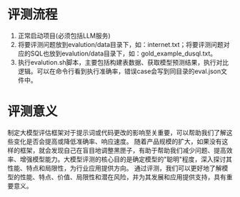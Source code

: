 # 评测流程

1. 正常启动项目(必须包括LLM服务)
2. 将要评测问题放到evalution/data目录下，如：internet.txt；将要评测问题对应的SQL也放到evalution/data目录下，如：gold_example_dusql.txt。
3. 执行evalution.sh脚本，主要包括构建表数据、获取模型预测结果，执行对比逻辑。可以在命令行看到执行准确率，错误case会写到同目录的eval.json文件中。

# 评测意义

制定大模型评估框架对于提示词或代码更改的影响至关重要，可以帮助我们了解这些变化是否会提高或降低准确率、响应速度。 随着产品规模的扩大，如果没有这样的框架，就会发现自己在盲目地调整黑匣子，有助于帮助我们减少问题、提高效率、增强模型能力。大模型评测的核心目的是确定模型的"聪明"程度，深入探讨其性能、特点和局限性，为行业应用提供方向。
通过评测，我们可以更好地了解模型的性能、特点、价值、局限性和潜在风险，并为其发展和应用提供支持，具有重要意义。
